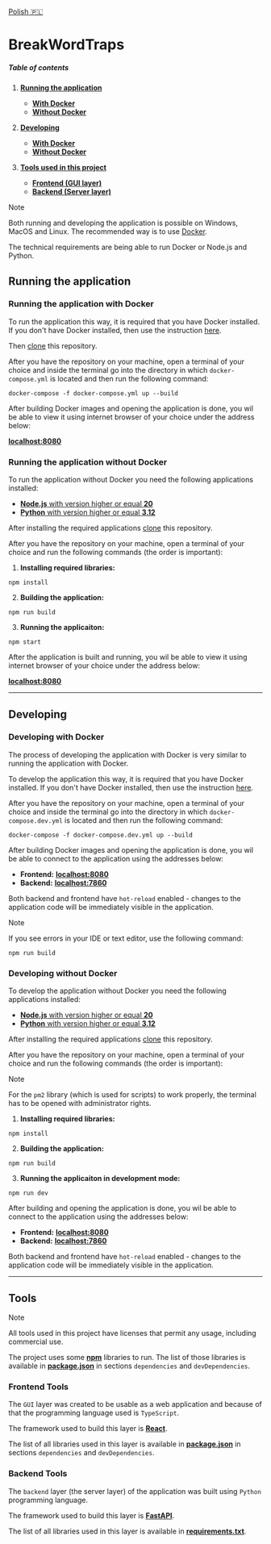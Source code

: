 [Polish :poland:](./README.md)

# BreakWordTraps

##### Table of contents

1. [**Running the application**](#running-the-application)

   - [**With Docker**](#running-the-application-with-docker)
   - [**Without Docker**](#running-the-application-without-docker)

2. [**Developing**](#developing)

   - [**With Docker**](#developing-with-docker)
   - [**Without Docker**](#developing-without-docker)

3. [**Tools used in this project**](#tools)
   - [**Frontend (GUI layer)**](#frontend-tools)
   - [**Backend (Server layer)**](#backend-tools)

</hr>

> [!Note]
> Both running and developing the application is possible on Windows, MacOS and Linux. The recommended way is to use [Docker](https://www.docker.com/).
>
> The technical requirements are being able to run Docker or Node.js and Python.

## Running the application

### Running the application with Docker

To run the application this way, it is required that you have Docker installed. If you don't have Docker installed, then use the instruction [here](https://docs.docker.com/get-started/get-docker/).

Then [clone](https://docs.github.com/en/repositories/creating-and-managing-repositories/cloning-a-repository) this repository.

After you have the repository on your machine, open a terminal of your choice and inside the terminal go into the directory in which `docker-compose.yml` is located and then run the following command:

```
docker-compose -f docker-compose.yml up --build
```

After building Docker images and opening the application is done, you wil be able to view it using internet browser of your choice under the address below:

[**localhost:8080**](http://localhost:8080)

### Running the application without Docker

To run the application without Docker you need the following applications installed:

- [**Node.js** with version higher or equal **20**](https://nodejs.org/en/download/package-manager/current)
- [**Python** with version higher or equal **3.12**](https://www.python.org/downloads/)

After installing the required applications [clone](https://docs.github.com/en/repositories/creating-and-managing-repositories/cloning-a-repository) this repository.

After you have the repository on your machine, open a terminal of your choice and run the following commands (the order is important):

1. **Installing required libraries:**

```
npm install
```

2. **Building the application:**

```
npm run build
```

3. **Running the applicaiton:**

```
npm start
```

After the application is built and running, you wil be able to view it using internet browser of your choice under the address below:

[**localhost:8080**](http://localhost:8080)

<hr>

## Developing

### Developing with Docker

The process of developing the application with Docker is very similar to running the application with Docker.

To develop the application this way, it is required that you have Docker installed. If you don't have Docker installed, then use the instruction [here](https://docs.docker.com/get-started/get-docker/).

After you have the repository on your machine, open a terminal of your choice and inside the terminal go into the directory in which `docker-compose.dev.yml` is located and then run the following command:

```
docker-compose -f docker-compose.dev.yml up --build
```

After building Docker images and opening the application is done, you wil be able to connect to the application using the addresses below:

- **Frontend:** [**localhost:8080**](http://localhost:8080)
- **Backend:** [**localhost:7860**](http://localhost:7860)

Both backend and frontend have `hot-reload` enabled - changes to the application code will be immediately visible in the application.

> [!Note]
> If you see errors in your IDE or text editor, use the following command:
>
> ```
> npm run build
> ```

### Developing without Docker

To develop the application without Docker you need the following applications installed:

- [**Node.js** with version higher or equal **20**](https://nodejs.org/en/download/package-manager/current)
- [**Python** with version higher or equal **3.12**](https://www.python.org/downloads/)

After installing the required applications [clone](https://docs.github.com/en/repositories/creating-and-managing-repositories/cloning-a-repository) this repository.

After you have the repository on your machine, open a terminal of your choice and run the following commands (the order is important):

> [!Note]
> For the `pm2` library (which is used for scripts) to work properly, the terminal has to be opened with administrator rights.

1. **Installing required libraries:**

```
npm install
```

2. **Building the application:**

```
npm run build
```

3. **Running the applicaiton in development mode:**

```
npm run dev
```

After building and opening the application is done, you wil be able to connect to the application using the addresses below:

- **Frontend:** [**localhost:8080**](http://localhost:8080)
- **Backend:** [**localhost:7860**](http://localhost:7860)

Both backend and frontend have `hot-reload` enabled - changes to the application code will be immediately visible in the application.

<hr>

## Tools

> [!Note]
> All tools used in this project have licenses that permit any usage, including commercial use.

The project uses some [**npm**](https://www.npmjs.com/) libraries to run. The list of those libraries is available in [**package.json**](./package.json) in sections `dependencies` and `devDependencies`.

### Frontend Tools

The `GUI` layer was created to be usable as a web application and because of that the programming language used is `TypeScript`.

The framework used to build this layer is [**React**](https://react.dev/).

The list of all libraries used in this layer is available in [**package.json**](./frontend/package.json) in sections `dependencies` and `devDependencies`.

### Backend Tools

The `backend` layer (the server layer) of the application was built using `Python` programming language.

The framework used to build this layer is [**FastAPI**](https://fastapi.tiangolo.com/).

The list of all libraries used in this layer is available in [**requirements.txt**](./backend/requirements.txt).
